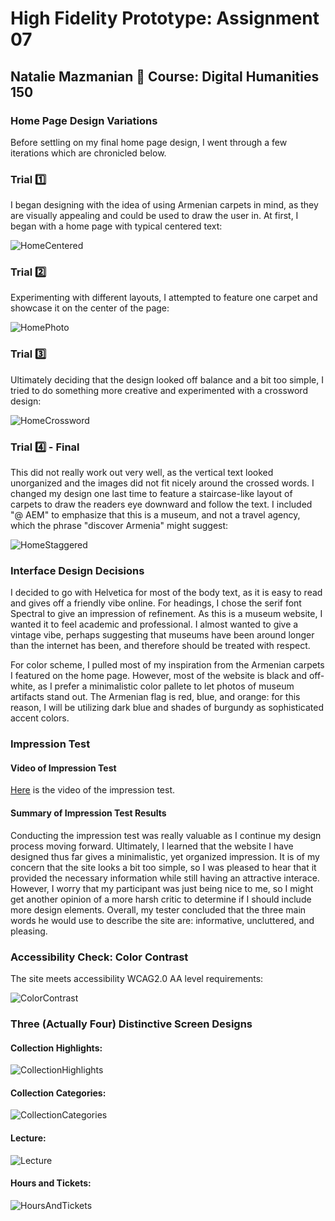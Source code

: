 # High Fidelity Prototype: Assignment 07
## Natalie Mazmanian :book: Course: Digital Humanities 150 

### Home Page Design Variations

Before settling on my final home page design, I went through a few iterations which are chronicled below.

### Trial :one:

I began designing with the idea of using Armenian carpets in mind, as they are visually appealing and could be used to draw the user in. At first, I began with a home page with typical centered text:

![HomeCentered](https://github.com/mysticaltofu/DH150-NATALIEMAZMANIAN/blob/main/HomeCentered.png)

### Trial :two:

Experimenting with different layouts, I attempted to feature one carpet and showcase it on the center of the page:

![HomePhoto](https://github.com/mysticaltofu/DH150-NATALIEMAZMANIAN/blob/main/HomePhoto.png)

### Trial :three:

Ultimately deciding that the design looked off balance and a bit too simple, I tried to do something more creative and experimented with a crossword design:

![HomeCrossword](https://github.com/mysticaltofu/DH150-NATALIEMAZMANIAN/blob/main/HomeCrossword.png)

### Trial :four: - Final

This did not really work out very well, as the vertical text looked unorganized and the images did not fit nicely around the crossed words. I changed my design one last time to feature a staircase-like layout of carpets to draw the readers eye downward and follow the text. I included "@ AEM" to emphasize that this is a museum, and not a travel agency, which the phrase "discover Armenia" might suggest:

![HomeStaggered](https://github.com/mysticaltofu/DH150-NATALIEMAZMANIAN/blob/main/HomeStaggered.png)

### Interface Design Decisions

I decided to go with Helvetica for most of the body text, as it is easy to read and gives off a friendly vibe online. For headings, I chose the serif font Spectral to give an impression of refinement. As this is a museum website, I wanted it to feel academic and professional. I almost wanted to give a vintage vibe, perhaps suggesting that museums have been around longer than the internet has been, and therefore should be treated with respect.

For color scheme, I pulled most of my inspiration from the Armenian carpets I featured on the home page. However, most of the website is black and off-white, as I prefer a minimalistic color pallete to let photos of museum artifacts stand out. The Armenian flag is red, blue, and orange: for this reason, I will be utilizing dark blue and shades of burgundy as sophisticated accent colors.

### Impression Test

#### Video of Impression Test
[Here](https://drive.google.com/file/d/1AMr0NXTQpDUg_TLa4mrv2Nnvsce5Rgsi/view?usp=sharing) is the video of the impression test.

#### Summary of Impression Test Results
Conducting the impression test was really valuable as I continue my design process moving forward. Ultimately, I learned that the website I have designed thus far gives a minimalistic, yet organized impression. It is of my concern that the site looks a bit too simple, so I was pleased to hear that it provided the necessary information while still having an attractive interace. However, I worry that my participant was just being nice to me, so I might get another opinion of a more harsh critic to determine if I should include more design elements. Overall, my tester concluded that the three main words he would use to describe the site are: informative, uncluttered, and pleasing.

### Accessibility Check: Color Contrast

The site meets accessibility WCAG2.0 AA level requirements:

![ColorContrast](https://github.com/mysticaltofu/DH150-NATALIEMAZMANIAN/blob/main/colorContrast.png)

### Three (Actually Four) Distinctive Screen Designs

#### Collection Highlights: 

![CollectionHighlights](https://github.com/mysticaltofu/DH150-NATALIEMAZMANIAN/blob/main/CollectionHighlights.png)

#### Collection Categories: 

![CollectionCategories](https://github.com/mysticaltofu/DH150-NATALIEMAZMANIAN/blob/main/CollectionCategories.png)

#### Lecture: 

![Lecture](https://github.com/mysticaltofu/DH150-NATALIEMAZMANIAN/blob/main/Lecture.png)

#### Hours and Tickets: 

![HoursAndTickets](https://github.com/mysticaltofu/DH150-NATALIEMAZMANIAN/blob/main/HoursAndTickets.png)
